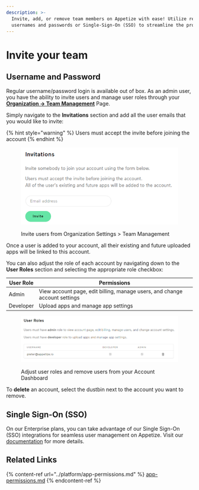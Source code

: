 ```yaml
---
description: >-
  Invite, add, or remove team members on Appetize with ease! Utilize regular
  usernames and passwords or Single-Sign-On (SSO) to streamline the process.
---
```


# Invite your team

## Username and Password

Regular username/password login is available out of box. As an admin user, you have the ability to invite users and manage user roles through your [**Organization -> Team Management**](https://appetize.io/organization/team) Page.

Simply navigate to the **Invitations** section and add all the user emails that you would like to invite:

{% hint style="warning" %}
Users must accept the invite before joining the account
{% endhint %}

<figure><img src="../.gitbook/assets/image (56).png" alt="" width="440"><figcaption><p>Invite users from Organization Settings > Team Management</p></figcaption></figure>

Once a user is added to your account, all their existing and future uploaded apps will be linked to this account.

You can also adjust the role of each account by navigating down to the **User Roles** section and selecting the appropriate role checkbox:

| User Role | Permissions                                                                |
| --------- | -------------------------------------------------------------------------- |
| Admin     | View account page, edit billing, manage users, and change account settings |
| Developer | Upload apps and manage app settings                                        |

<figure><img src="../.gitbook/assets/image (57).png" alt="" width="563"><figcaption><p>Adjust user roles and remove users from your Account Dashboard</p></figcaption></figure>

To **delete** an account, select the dustbin next to the account you want to remove.

## Single Sign-On (SSO)

On our Enterprise plans, you can take advantage of our Single Sign-On (SSO) integrations for seamless user management on Appetize. Visit our [documentation](single-sign-on.md) for more details.

## Related Links

{% content-ref url="../platform/app-permissions.md" %}
[app-permissions.md](../platform/app-permissions.md)
{% endcontent-ref %}

